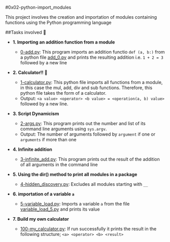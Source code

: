#0x02-python-import_modules

This project involves the creation and importation of modules containing functions using the Python programming language

##Tasks involved :page_with_curl:

* **1. Importing an addition function from a module**
    * [0-add.py](./0-add.py): This program imports an addition functio `def (a, b:)` from a python file [add_0.py](./add_0.py) and prints the resulting addition i.e. `1 + 2 = 3` followed by a new line

* **2. Calculator!! :triangular_ruler:**    
    * [1-calculator.py](./1-calculator.py): This python file imports all functions from a module, in this case the mul, add, div and sub functions. Therefore, this python file takes the form of a calculator.
    * Output: `<a value> <operator> <b value> = <operation(a, b) value>` followed by a new line.

* **3. Script Dynamicism**
    * [2-args.py](./2-args.py): This program prints out the number and list of its command line arguments using `sys.argv`. 
    * Output: The number of arguments followed by `argument` if one or `arguments` if more than one

* **4. Infinite addition**
    * [3-infinite_add.py](./3-infinite_add.py): This program prints out the result of the addition of all arguments in the command line

* **5. Using the dir() method to print all modules in a package**
   * [4-hidden_discovery.py](./4-hidden_discovery.py): Excludes all modules starting with `__`

* **6. importation of a variable `a`**
   * [5-variable_load.py](./5-variable_load.py): Imports a variable `a` from the file [variable_load_5.py](./variable_load_5.py) and prints its value

* **7. Build my own calculator**
   * [100-my_calculator.py](./100-my_calculator.py): If run successfully it prints the result in the following structure; `<a> <operator> <b> <result>`
